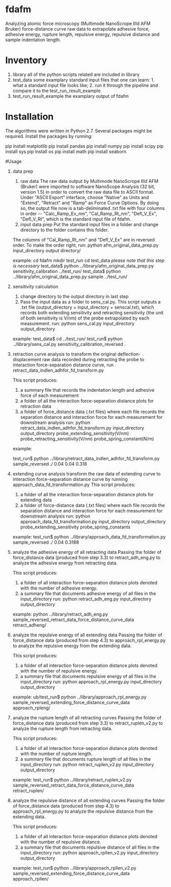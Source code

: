 # fdafm

Analyzing atomic force microscopy (Multimode NanoScrope IIId AFM Bruker) force-distance curve raw data to extrapolate adhesive force, adhesive energy, rupture length, repulsive energy, repulsive distance and sample indentation length.

# Inventory
1. library
	all of the python scripts related are included in library
2. test_data
	some examplary standard input files that one can learn: 1. what a standard input file looks like; 2. run it through the pipeline and compare it to the test_run_result_example
3. test_run_result_example
	the examplary output of fdafm 
	
# Installation

The algorithms were written in Python 2.7. Several packages might be required. Install the packages by running:

pip install matplotlib
pip install pandas
pip install numpy
pip install scipy
pip install sys
pip install os
pip install math
pip install seaborn

#Usage

1.  data prep
	1. raw data 
	The raw data output by Multimode NanoScrope IIId AFM (Bruker) were imported to software NanoScope Analysis (32 bit, version 1.5) in order to convert the raw data file to ASCII format. Under "ASCII Export" interface, choose "Native" as Units and  "Extend", "Retract" and "Ramp" as Force Curve Options. By doing so, the output file now is a tab-deliminated .txt file with four columns in order -- "Calc_Ramp_Ex_nm", "Cal_Ramp_Rt_nm", "Defl_V_Ex", "Defl_V_Rt", which is the standard input file of fdafm.
	2. input data prep
	Put the standard input files in a folder and change directory to the folder contains this folder.

	The columns of "Cal_Ramp_Rt_nm" and "Defl_V_Ex" are in reversed order. To make the order right, run:
	python afm_original_data_prep.py input_directory output directory/
	
	example:
	cd fdafm
	mkdir test_run
	cd test_data *please note that this step is necessary*
	test_data$ python ../library/afm_original_data_prep.py sensitivity_calibration ../test_run/
	test_data$ python ../library/afm_original_data_prep.py sample ../test_run/
	

2.  sensitivity calculation
	1. change directory to the output directory in last step
	2. Pass the input data as a folder to sens_cal.py. This script outputs a .txt file (output_directory + input_directory + senscal.txt), which records both extending sensitivity and retracting sensitivity (the unit of both sensitivity is V/nm) of the probe extrapolated by each measurement.
	run: python sens_cal.py input_directory output_directory

	example:
	test_data$ cd ../test_run/
	test_run$ python ../library/sens_cal.py sensitivity_calibration_reversed .

3.  retraction curve analysis
	to transform the original deflection-displacement raw data recorded during retracting the probe to interaction force-separation distance curve, run retract_data_indlen_adhfor_fd_transform.py

	This script produces:
	 1. a summary file that records the indentation length and adhesive force of each measurement
	 2. a folder of all the interaction force-separation distance plots for retraction data
	 3. a folder of force_distance data (.txt files) where each file records the separation distance and interaction force for each measurement for downstream analysis
	run: 
	python retract_data_indlen_adhfor_fd_transform.py input_directory output_directory probe_extending_sensitivity(V/nm) probe_retracting_sensitivity(V/nm) probe_spring_constant(N/m)

	example:

	test_run$ python ../library/retract_data_indlen_adhfor_fd_transform.py sample_reversed ./ 0.04 0.04 0.318


4.  extending curve analysis
	transform the raw data of extending curve to interaction force-separation distance curve by running approach_data_fd_transformation.py
	 This script produces:
	 1. a folder of all the interaction force-separation distance plots for extending data
	 2. a folder of force-distance data (.txt files) where each file records the separation distance and interaction force for each measurement for downstream analysis
	run:
	python approach_data_fd_transformation.py input_directory output_directory probe_extending_sensitivity probe_spring_constants

	example:
	test_run$ python ../library/approach_data_fd_transformation.py sample_reversed ./ 0.04 0.3188

5.  analyze the adhesive energy of all retracting data 
	Passing the folder of force_distance data (produced from step 3.3) to retract_adh_eng.py to analyze the adhesive energy from retracting data. 

	This script produces:
	1. a folder of all interaction force-separation distance plots denoted with the number of adhesive energy.
	2. a summary file that documents adhesive energy of all files in the input_directory
	run:
	python retract_adh_eng.py input_directory output_directory

	example:
	python ../library/retract_adh_eng.py sample_reversed_retract_data_force_distance_curve_data retract_adheng/

6.  analyze the repulsive energy of all extending data
	Passing the folder of force_distance data (produced from step 4.3) to approach_rpl_energy.py to analyze the repulsive energy from the extending data.

	This script produces:
	1. a folder of all interaction force-separation distance plots denoted with the number of repulsive energy.
	2. a summary file that documents repulsive energy of all files in the input_directory
	run:
	python approach_rpl_energy.py input_directory output_directory

	example:
	ub/test_run$ python ../library/approach_rpl_energy.py sample_reversed_extending_force_distance_curve_data approach_rpleng/

7.  analyze the rupture length of all retracting curves
	Passing the folder of force_distance data (produced from step 3.3) to retract_ruplen_v2.py to analyze the rupture length from retracting data. 

	This script produces:
	1. a folder of all interaction force-separation distance plots denoted with the number of rupture length.
	2. a summary file that documents rupture length of all files in the input_directory
	run:
	python retract_ruplen_v2.py input_directory output_directory

	example:
	test_run$ python ../library/retract_ruplen_v2.py sample_reversed_retract_data_force_distance_curve_data retract_ruplen/

8.  analyze the repulsive distance of all extending curves
	Passing the folder of force_distance data (produced from step 4.3) to approach_rpl_energy.py to analyze the repulsive distance from the extending data.

	This script produces:
	1. a folder of all interaction force-separation distance plots denoted with the number of repulsive distance.
	2. a summary file that documents repulsive distance of all files in the input_directory	
	run:
	python approach_rpllen_v2.py input_directory output_directory

	example:
	test_run$ python ../library/approach_rpllen_v2.py sample_reversed_extending_force_distance_curve_data approach_rpllen/





 







